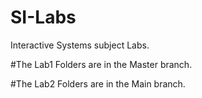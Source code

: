 # SI-Labs
Interactive Systems subject Labs.

#The Lab1 Folders are in the Master branch.

#The Lab2 Folders are in the Main branch.
